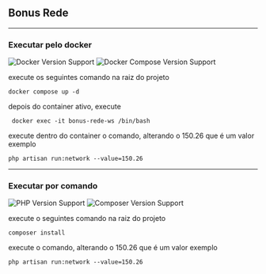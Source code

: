 ## Bonus Rede

-----

### Executar pelo docker

![Docker Version Support](https://img.shields.io/badge/docker-23%2B-brightgreen.svg?style=flat-square)
![Docker Compose Version Support](https://img.shields.io/badge/dockercompose-2.17%2B-brightgreen.svg?style=flat-square)

execute os seguintes comando na raiz do projeto

```
docker compose up -d
```

depois do container ativo, execute

```
 docker exec -it bonus-rede-ws /bin/bash
```

execute dentro do container o comando, alterando o 150.26 que é um valor exemplo

```
php artisan run:network --value=150.26
```

-----

### Executar por comando

![PHP Version Support](https://img.shields.io/badge/php-8.2%2B-brightgreen.svg?style=flat-square) ![Composer Version Support](https://img.shields.io/badge/composer-2.2.9%2B-brightgreen.svg?style=flat-square)

execute o seguintes comando na raiz do projeto

```
composer install
```

execute o comando, alterando o 150.26 que é um valor exemplo

```
php artisan run:network --value=150.26
```
